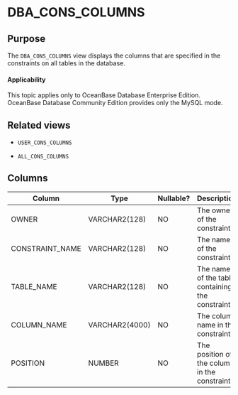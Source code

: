 DBA_CONS_COLUMNS
=====================================

Purpose
-----------

The `DBA_CONS_COLUMNS` view displays the columns that are specified in the constraints on all tables in the database.

  <main id="notice" >
    <h4>Applicability</h4>
    <p>This topic applies only to OceanBase Database Enterprise Edition. OceanBase Database Community Edition provides only the MySQL mode. </p>
  </main>


Related views
-------------

* `USER_CONS_COLUMNS`



* `ALL_CONS_COLUMNS`






Columns
-------------



| **Column** | **Type** | **Nullable?** | **Description** |
|-----------------|----------------|----------------|----------|
| OWNER | VARCHAR2(128) | NO | The owner of the constraint. |
| CONSTRAINT_NAME | VARCHAR2(128) | NO | The name of the constraint. |
| TABLE_NAME | VARCHAR2(128) | NO | The name of the table containing the constraint. |
| COLUMN_NAME | VARCHAR2(4000) | NO | The column name in the constraint. |
| POSITION | NUMBER | NO | The position of the column in the constraint. |



